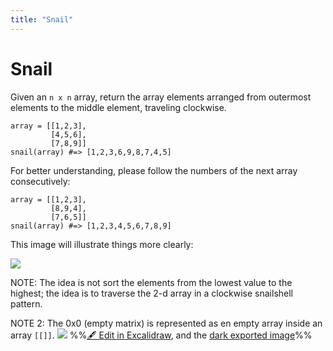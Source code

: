 ```yaml
---
title: "Snail"
---
```



# Snail
Given an `n x n` array, return the array elements arranged from outermost elements to the middle element, traveling clockwise.

```
array = [[1,2,3],
         [4,5,6],
         [7,8,9]]
snail(array) #=> [1,2,3,6,9,8,7,4,5]
```

For better understanding, please follow the numbers of the next array consecutively:

```
array = [[1,2,3],
         [8,9,4],
         [7,6,5]]
snail(array) #=> [1,2,3,4,5,6,7,8,9]
```

This image will illustrate things more clearly:

![](http://www.haan.lu/files/2513/8347/2456/snail.png)

NOTE: The idea is not sort the elements from the lowest value to the highest; the idea is to traverse the 2-d array in a clockwise snailshell pattern.

NOTE 2: The 0x0 (empty matrix) is represented as en empty array inside an array `[[]]`.
![](notes/Codedojo/4%20kyu/attachments/Snail%202023-01-09%2001.44.43.excalidraw.svg)
%%[🖋 Edit in Excalidraw](notes/Codedojo/4%20kyu/attachments/Snail%202023-01-09%2001.44.43.excalidraw.md), and the [dark exported image](notes/Codedojo/4%20kyu/attachments/Snail%202023-01-09%2001.44.43.excalidraw.dark.svg)%%
